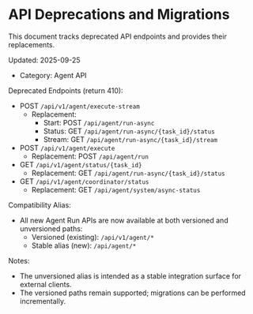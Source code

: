 # API Deprecations and Migrations

This document tracks deprecated API endpoints and provides their replacements.

Updated: 2025-09-25

- Category: Agent API

Deprecated Endpoints (return 410):
- POST `/api/v1/agent/execute-stream`
  - Replacement:
    - Start: POST `/api/agent/run-async`
    - Status: GET `/api/agent/run-async/{task_id}/status`
    - Stream: GET `/api/agent/run-async/{task_id}/stream`
- POST `/api/v1/agent/execute`
  - Replacement: POST `/api/agent/run`
- GET `/api/v1/agent/status/{task_id}`
  - Replacement: GET `/api/agent/run-async/{task_id}/status`
- GET `/api/v1/agent/coordinator/status`
  - Replacement: GET `/api/agent/system/async-status`

Compatibility Alias:
- All new Agent Run APIs are now available at both versioned and unversioned paths:
  - Versioned (existing): `/api/v1/agent/*`
  - Stable alias (new): `/api/agent/*`

Notes:
- The unversioned alias is intended as a stable integration surface for external clients.
- The versioned paths remain supported; migrations can be performed incrementally.

